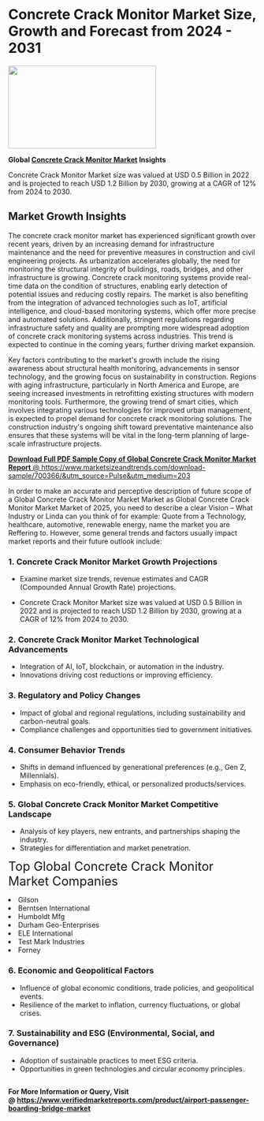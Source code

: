 <H1>Concrete Crack Monitor Market Size, Growth and Forecast from 2024 - 2031</H1><img class="aligncenter size-medium wp-image-584254" src="https://thirdeyenews.in/wp-content/uploads/2024/09/Global-Market-Research-300x168.jpeg" alt="" width="300" height="168" /><p><strong>Global&nbsp;<a href="https://www.marketsizeandtrends.com/download-sample/700366/&amp;utm_source=Pulse&amp;utm_medium=203">Concrete Crack Monitor Market</a> Insights</strong></p><p>Concrete Crack Monitor Market size was valued at USD 0.5 Billion in 2022 and is projected to reach USD 1.2 Billion by 2030, growing at a CAGR of 12% from 2024 to 2030.</p><p><h2>Market Growth Insights</h2> <p>The concrete crack monitor market has experienced significant growth over recent years, driven by an increasing demand for infrastructure maintenance and the need for preventive measures in construction and civil engineering projects. As urbanization accelerates globally, the need for monitoring the structural integrity of buildings, roads, bridges, and other infrastructure is growing. Concrete crack monitoring systems provide real-time data on the condition of structures, enabling early detection of potential issues and reducing costly repairs. The market is also benefiting from the integration of advanced technologies such as IoT, artificial intelligence, and cloud-based monitoring systems, which offer more precise and automated solutions. Additionally, stringent regulations regarding infrastructure safety and quality are prompting more widespread adoption of concrete crack monitoring systems across industries. This trend is expected to continue in the coming years, further driving market expansion.</p> <p><a href="#"></a></p> <p>Key factors contributing to the market's growth include the rising awareness about structural health monitoring, advancements in sensor technology, and the growing focus on sustainability in construction. Regions with aging infrastructure, particularly in North America and Europe, are seeing increased investments in retrofitting existing structures with modern monitoring tools. Furthermore, the growing trend of smart cities, which involves integrating various technologies for improved urban management, is expected to propel demand for concrete crack monitoring solutions. The construction industry's ongoing shift toward preventative maintenance also ensures that these systems will be vital in the long-term planning of large-scale infrastructure projects.</p> <p><a href="#"></p><p><span class=""><strong>Download Full PDF Sample Copy of Global Concrete Crack Monitor Market Report</strong> @ <a href="https://www.marketsizeandtrends.com/download-sample/700366/&amp;utm_source=Pulse&amp;utm_medium=203" target="_blank">https://www.marketsizeandtrends.com/download-sample/700366/&amp;utm_source=Pulse&amp;utm_medium=203</a></span></p><p>In order to make an accurate and perceptive description of future scope of a Global&nbsp;Concrete Crack Monitor Market Market as Global&nbsp;Concrete Crack Monitor Market Market of 2025, you need to describe a clear Vision &ndash; What Industry or Linda can you think of for example: Quote from a Technology, healthcare, automotive, renewable energy, name the market you are Reffering to. However, some general trends and factors usually impact market reports and their future outlook include:</p><h3>1.&nbsp;<strong>Concrete Crack Monitor Market Growth Projections</strong></h3><ul><li>Examine market size trends, revenue estimates and CAGR (Compounded Annual Growth Rate) projections.</li><li><p>Concrete Crack Monitor Market size was valued at USD 0.5 Billion in 2022 and is projected to reach USD 1.2 Billion by 2030, growing at a CAGR of 12% from 2024 to 2030.</p></li></ul><h3>2.&nbsp;<strong>Concrete Crack Monitor Market Technological Advancements</strong></h3><ul><li>Integration of AI, IoT, blockchain, or automation in the industry.</li><li>Innovations driving cost reductions or improving efficiency.</li></ul><h3>3.&nbsp;<strong>Regulatory and Policy Changes</strong></h3><ul><li>Impact of global and regional regulations, including sustainability and carbon-neutral goals.</li><li>Compliance challenges and opportunities tied to government initiatives.</li></ul><h3>4.&nbsp;<strong>Consumer Behavior Trends</strong></h3><ul><li>Shifts in demand influenced by generational preferences (e.g., Gen Z, Millennials).</li><li>Emphasis on eco-friendly, ethical, or personalized products/services.</li></ul><h3>5.&nbsp;<strong>Global Concrete Crack Monitor Market Competitive Landscape</strong></h3><ul><li>Analysis of key players, new entrants, and partnerships shaping the industry.</li><li>Strategies for differentiation and market penetration.</li></ul><p data-pm-slice="1 1 []"><span style="color: inherit; font-family: inherit; font-size: 25px;">Top Global Concrete Crack Monitor Market Companies</span></p><div class="" data-test-id=""><p><li>Gilson</li><li> Berntsen International</li><li> Humboldt Mfg</li><li> Durham Geo-Enterprises</li><li> ELE International</li><li> Test Mark Industries</li><li> Forney</li></p></div><h3>6.&nbsp;<strong>Economic and Geopolitical Factors</strong></h3><ul><li>Influence of global economic conditions, trade policies, and geopolitical events.</li><li>Resilience of the market to inflation, currency fluctuations, or global crises.</li></ul><h3>7.&nbsp;<strong>Sustainability and ESG (Environmental, Social, and Governance)</strong></h3><ul><li>Adoption of sustainable practices to meet ESG criteria.</li><li>Opportunities in green technologies and circular economy principles.</li></ul><h2><strong style="font-size: 14px;">For More Information or Query, Visit @&nbsp;</strong><a style="background-color: #ffffff; font-size: 14px;" href="https://www.marketsizeandtrends.com/report/concrete-crack-monitor-market/" target="_blank">https://www.verifiedmarketreports.com/product/airport-passenger-boarding-bridge-market</a></h2>

